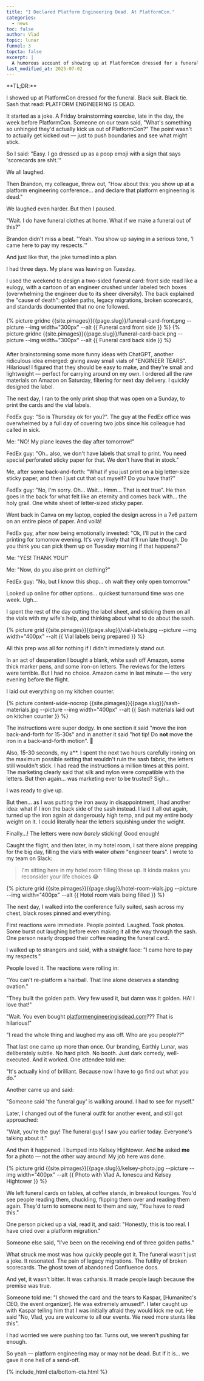 ```yaml
---
title: "I Declared Platform Engineering Dead. At PlatformCon."
categories:
  - news
toc: false
author: Vlad
topic: lunar
funnel: 3
topcta: false
excerpt: |
  A humorous account of showing up at PlatformCon dressed for a funeral to declare platform engineering dead. What started as a joke turned into a viral moment that resonated with the industry.
last_modified_at: 2025-07-02
---
```


<div class="notice--info">
**TL;DR:**

I showed up at PlatformCon dressed for the funeral. Black suit. Black tie. Sash that read: PLATFORM ENGINEERING IS DEAD.
</div>

It started as a joke. A Friday brainstorming exercise, late in the day, the week before PlatformCon. Someone on our team said, "What's something so unhinged they'd actually kick us out of PlatformCon?" The point wasn't to actually get kicked out — just to push boundaries and see what might stick.

So I said: "Easy. I go dressed up as a poop emoji with a sign that says 'scorecards are sh\!t.'"

We all laughed.

Then Brandon, my colleague, threw out, "How about this: you show up at a platform engineering conference... and declare that platform engineering is dead."

We laughed even harder. But then I paused.

"Wait. I do have funeral clothes at home. What if we make a funeral out of this?"

Brandon didn't miss a beat. "Yeah. You show up saying in a serious tone, 'I came here to pay my respects.'"

And just like that, the joke turned into a plan.

I had three days. My plane was leaving on Tuesday.

I used the weekend to design a two-sided funeral card: front side read like a eulogy, with a cartoon of an engineer crushed under labeled tech boxes (overwhelming the engineer due to its sheer diversity). The back explained the "cause of death": golden paths, legacy migrations, broken scorecards, and standards documented that no one followed.

<div style="display: flex; gap: 10px; margin: 20px 0; flex-wrap: wrap;">
  {% picture gridnc {{site.pimages}}{{page.slug}}/funeral-card-front.png --picture --img width="300px" --alt {{ Funeral card front side }} %}
  {% picture gridnc {{site.pimages}}{{page.slug}}/funeral-card-back.png --picture --img width="300px" --alt {{ Funeral card back side }} %}
</div>

After brainstorming some more funny ideas with ChatGPT, another ridiculous idea emerged: giving away small vials of "ENGINEER TEARS". Hilarious\! I figured that they should be easy to make, and they're small and lightweight — perfect for carrying around on my own. I ordered all the raw materials on Amazon on Saturday, filtering for next day delivery. I quickly designed the label.

The next day, I ran to the only print shop that was open on a Sunday, to print the cards and the vial labels.

FedEx guy: "So is Thursday ok for you?". The guy at the FedEx office was overwhelmed by a full day of covering two jobs since his colleague had called in sick.

Me: "NO\! My plane leaves the day after tomorrow\!"

FedEx guy: "Oh.. also, we don't have labels that small to print. You need special perforated sticky paper for that. We don't have that in stock."

Me, after some back-and-forth: "What if you just print on a big letter-size sticky paper, and then I just cut that out myself? Do you have that?"

FedEx guy: "No, I'm sorry. Oh... Wait... Hmm... That is not true". He then goes in the back for what felt like an eternity and comes back with... the holy grail. One white sheet of letter-sized sticky paper.

Went back in Canva on my laptop, copied the design across in a 7x6 pattern on an entire piece of paper. And voilà\!

FedEx guy, after now being emotionally invested: "Ok, I'll put in the card printing for tomorrow evening. It's very likely that it'll run late though. Do you think you can pick them up on Tuesday morning if that happens?"

Me: "YES\! THANK YOU\!"

Me: "Now, do you also print on clothing?"

FedEx guy: "No, but I know this shop... oh wait they only open tomorrow."

Looked up online for other options... quickest turnaround time was one week. Ugh...

I spent the rest of the day cutting the label sheet, and sticking them on all the vials with my wife's help, and thinking about what to do about the sash.

{% picture grid {{site.pimages}}{{page.slug}}/vial-labels.jpg --picture --img width="400px" --alt {{ Vial labels being prepared }} %}

All this prep was all for nothing if I didn't immediately stand out.

In an act of desperation I bought a blank, white sash off Amazon, some thick marker pens, and some iron-on letters. The reviews for the letters were terrible. But I had no choice. Amazon came in last minute — the very evening before the flight.

I laid out everything on my kitchen counter.

{% picture content-wide-nocrop {{site.pimages}}{{page.slug}}/sash-materials.jpg --picture --img width="400px" --alt {{ Sash materials laid out on kitchen counter }} %}

The instructions were super dodgy. In one section it said "move the iron back-and-forth for 15-30s" and in another it said "hot tip\! Do **not** move the iron in a back-and-forth motion". 🤦

Also, 15-30 seconds, my a\*\*. I spent the next two hours carefully ironing on the maximum possible setting that wouldn't ruin the sash fabric, the letters still wouldn't stick. I had read the instructions a million times at this point. The marketing clearly said that silk and nylon were compatible with the letters. But then again... was marketing ever to be trusted? Sigh...

I was ready to give up.

But then... as I was putting the iron away in disappointment, I had another idea: what if I iron the back side of the sash instead. I laid it all out again, turned up the iron again at dangerously high temp, and put my entire body weight on it. I could literally hear the letters squishing under the weight.

Finally...\! The letters were now *barely* sticking\! Good enough\!

Caught the flight, and then later, in my hotel room, I sat there alone prepping for the big day, filling the vials with ~~water~~ *ahem* "engineer tears". I wrote to my team on Slack:

> I'm sitting here in my hotel room filling these up. It kinda makes you reconsider your life choices 😂

{% picture grid {{site.pimages}}{{page.slug}}/hotel-room-vials.jpg --picture --img width="400px" --alt {{ Hotel room vials being filled }} %}

The next day, I walked into the conference fully suited, sash across my chest, black roses pinned and everything.

First reactions were immediate. People pointed. Laughed. Took photos. Some burst out laughing before even making it all the way through the sash. One person nearly dropped their coffee reading the funeral card.

I walked up to strangers and said, with a straight face: "I came here to pay my respects."

People loved it. The reactions were rolling in:

"You can't re-platform a hairball. That line alone deserves a standing ovation."

"They built the golden path. Very few used it, but damn was it golden. HA\! I love that\!"

"Wait. You even bought [platformengineeringisdead.com](https://platformengineeringisdead.com)??? That is hilarious\!"

"I read the whole thing and laughed my ass off. Who are you people??"

That last one came up more than once. Our branding, Earthly Lunar, was deliberately subtle. No hard pitch. No booth. Just dark comedy, well-executed. And it worked. One attendee told me:

"It's actually kind of brilliant. Because now I have to go find out what you do."

Another came up and said:

"Someone said 'the funeral guy' is walking around. I had to see for myself."

Later, I changed out of the funeral outfit for another event, and still got approached:

"Wait, you're the guy\! The funeral guy\! I saw you earlier today. Everyone's talking about it."

And then it happened. I bumped into Kelsey Hightower. And **he** asked **me** for a photo — not the other way around\! My job here was done.

{% picture grid {{site.pimages}}{{page.slug}}/kelsey-photo.jpg --picture --img width="400px" --alt {{ Photo with Vlad A. Ionescu and Kelsey Hightower }} %}

We left funeral cards on tables, at coffee stands, in breakout lounges. You'd see people reading them, chuckling, flipping them over and reading them again. They'd turn to someone next to them and say, "You have to read this."

One person picked up a vial, read it, and said: "Honestly, this is too real. I have cried over a platform migration."

Someone else said, "I've been on the receiving end of three golden paths."

What struck me most was how quickly people got it. The funeral wasn't just a joke. It resonated. The pain of legacy migrations. The futility of broken scorecards. The ghost town of abandoned Confluence docs.

And yet, it wasn't bitter. It was catharsis. It made people laugh because the premise was true.

Someone told me: "I showed the card and the tears to Kaspar, \[Humanitec's CEO, the event organizer\]. He was extremely amused\!". I later caught up with Kaspar telling him that I was initially afraid they would kick me out. He said "No, Vlad, you are welcome to all our events. We need more stunts like this".

I had worried we were pushing too far. Turns out, we weren't pushing far enough.

So yeah — platform engineering may or may not be dead. But if it is… we gave it one hell of a send-off.

{% include_html cta/bottom-cta.html %}
